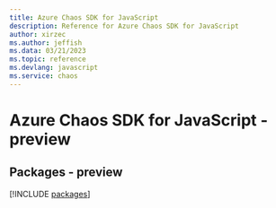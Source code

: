 ```yaml
---
title: Azure Chaos SDK for JavaScript
description: Reference for Azure Chaos SDK for JavaScript
author: xirzec
ms.author: jeffish
ms.data: 03/21/2023
ms.topic: reference
ms.devlang: javascript
ms.service: chaos
---
```

# Azure Chaos SDK for JavaScript - preview
## Packages - preview
[!INCLUDE [packages](chaos-index.md)]